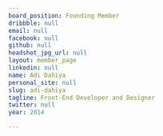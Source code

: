 ```yaml
---
board_position: Founding Member
dribbble: null
email: null
facebook: null
github: null
headshot_jpg_url: null
layout: member_page
linkedin: null
name: Adi Dahiya
personal_site: null
slug: adi-dahiya
tagline: Front-End Developer and Designer
twitter: null
year: 2014

---
```

